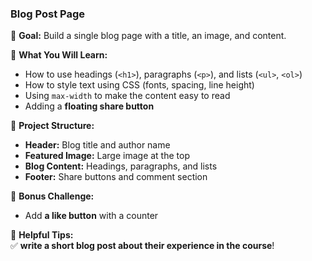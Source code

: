 ### **Blog Post Page**

📌 **Goal:** Build a single blog page with a title, an image, and content.

🔹 **What You Will Learn:**

- How to use headings (`<h1>`), paragraphs (`<p>`), and lists (`<ul>`, `<ol>`)
- How to style text using CSS (fonts, spacing, line height)
- Using `max-width` to make the content easy to read
- Adding a **floating share button**

🔹 **Project Structure:**

- **Header:** Blog title and author name
- **Featured Image:** Large image at the top
- **Blog Content:** Headings, paragraphs, and lists
- **Footer:** Share buttons and comment section

🔹 **Bonus Challenge:**

- Add **a like button** with a counter

🔹 **Helpful Tips:**  
✅ **write a short blog post about their experience in the course**!
